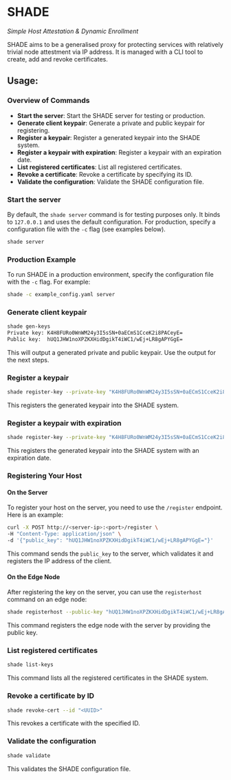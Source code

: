 # SHADE
_Simple Host Attestation & Dynamic Enrollment_

SHADE aims to be a generalised proxy for protecting services with relatively trivial node attestment via IP address. It is managed with a CLI tool to create, add and revoke certificates.

## Usage:

### Overview of Commands

- **Start the server**: Start the SHADE server for testing or production.
- **Generate client keypair**: Generate a private and public keypair for registering.
- **Register a keypair**: Register a generated keypair into the SHADE system.
- **Register a keypair with expiration**: Register a keypair with an expiration date.
- **List registered certificates**: List all registered certificates.
- **Revoke a certificate**: Revoke a certificate by specifying its ID.
- **Validate the configuration**: Validate the SHADE configuration file.

### Start the server

By default, the `shade server` command is for testing purposes only. It binds to `127.0.0.1` and uses the default configuration. For production, specify a configuration file with the `-c` flag (see examples below).

```bash
shade server
```
### Production Example

To run SHADE in a production environment, specify the configuration file with the `-c` flag. For example:

```bash
shade -c example_config.yaml server
```

### Generate client keypair
```bash
shade gen-keys
Private key: K4H8FURo0WnWM24y3I5sSN+0aECmS1CceK2i8PACeyE=
Public key:  hUQ1JHW1noXPZKXHidDgikT4iWC1/wEj+LR8gAPYGgE=
```

This will output a generated private and public keypair. Use the output for the next steps.

### Register a keypair
```bash
shade register-key --private-key "K4H8FURo0WnWM24y3I5sSN+0aECmS1CceK2i8PACeyE="
```

This registers the generated keypair into the SHADE system.
### Register a keypair with expiration
```bash
shade register-key --private-key "K4H8FURo0WnWM24y3I5sSN+0aECmS1CceK2i8PACeyE=" --expires-at "2025-12-31T23:59:59Z"
```

This registers the generated keypair into the SHADE system with an expiration date.

### Registering Your Host

#### On the Server
To register your host on the server, you need to use the `/register` endpoint. Here is an example:

```bash
curl -X POST http://<server-ip>:<port>/register \
-H "Content-Type: application/json" \
-d '{"public_key": "hUQ1JHW1noXPZKXHidDgikT4iWC1/wEj+LR8gAPYGgE="}'
```

This command sends the `public_key` to the server, which validates it and registers the IP address of the client.

#### On the Edge Node
After registering the key on the server, you can use the `registerhost` command on an edge node:

```bash
shade registerhost --public-key "hUQ1JHW1noXPZKXHidDgikT4iWC1/wEj+LR8gAPYGgE="
```

This command registers the edge node with the server by providing the public key.

### List registered certificates
```bash
shade list-keys
```

This command lists all the registered certificates in the SHADE system.

### Revoke a certificate by ID
```bash
shade revoke-cert --id "<UUID>"
```

This revokes a certificate with the specified ID.

### Validate the configuration
```bash
shade validate
```

This validates the SHADE configuration file.

